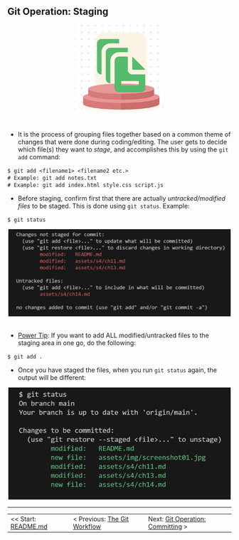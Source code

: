 ## Git Operation: Staging

<div align="center">
    <img 
        src="../img/stage.png"
        alt="stage" 
        width="200">
</div>
<br>

- It is the process of grouping files together based on a common theme of changes that were done during coding/editing. The user gets to decide which file(s) they want to *stage*, and accomplishes this by using the `git add` command:
```shell
$ git add <filename1> <filename2 etc.>
# Example: git add notes.txt
# Example: git add index.html style.css script.js
```

- Before staging, confirm first that there are actually *untracked/modified files* to be staged. This is done using `git status`. Example:
```shell
$ git status
```

<div align="center">
    <img 
        src="../img/screenshot01.jpg" 
        alt="screenshot01" 
        width="500">
</div>
<br>

- <u>Power Tip</u>: If you want to add ALL modified/untracked files to the staging area in one go, do the following:
```shell
$ git add .
```

- Once you have staged the files, when you run `git status` again, the output will be different:

<div align="center">
    <img 
        src="../img/screenshot02.jpg" 
        alt="screenshot02" 
        width="500">
</div>

<hr>

<table align="center">
   <tbody>
      <tr>
        <td>
            << Start: <a href="/README.md">README.md</a>
        </td>
        <td>
            < Previous: <a href="/assets/s4/ch14.md">The Git Workflow</a>
        </td>
        <td>
            Next: <a href="/assets/s4/ch16.md">Git Operation: Committing</a> >
        </td>
      </tr>
   </tbody>
</table>
